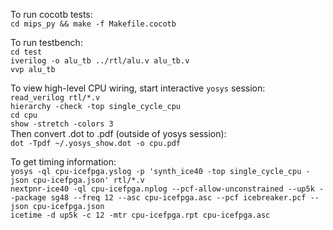 To run cocotb tests: \
`cd mips_py && make -f Makefile.cocotb`

To run testbench: \
`cd test` \
`iverilog -o alu_tb ../rtl/alu.v alu_tb.v` \
`vvp alu_tb`

To view high-level CPU wiring, start interactive `yosys` session: \
`read_verilog rtl/*.v` \
`hierarchy -check -top single_cycle_cpu` \
`cd cpu` \
`show -stretch -colors 3` \
Then convert .dot to .pdf (outside of yosys session): \
`dot -Tpdf ~/.yosys_show.dot -o cpu.pdf`

To get timing information: \
`yosys -ql cpu-icefpga.yslog -p 'synth_ice40 -top single_cycle_cpu -json cpu-icefpga.json' rtl/*.v` \
`nextpnr-ice40 -ql cpu-icefpga.nplog --pcf-allow-unconstrained --up5k --package sg48 --freq 12 --asc cpu-icefpga.asc --pcf icebreaker.pcf --json cpu-icefpga.json` \
`icetime -d up5k -c 12 -mtr cpu-icefpga.rpt cpu-icefpga.asc`
